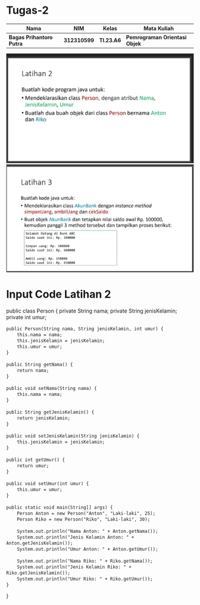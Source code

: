 # Tugas-2

|Nama|NIM|Kelas|Mata Kuliah|
|----|---|-----|------|
|**Bagas Prihantoro Putra**|**312310599**|**TI.23.A6**|**Pemrograman Orientasi Objek**|

![gambar](Screenshot/SoalLatihan2.png)
![gambar](Screenshot/SoalLatihan3.png)

# Input Code Latihan 2



public class Person {
    private String nama;
    private String jenisKelamin; 
    private int umur;

    public Person(String nama, String jenisKelamin, int umur) {
        this.nama = nama;
        this.jenisKelamin = jenisKelamin;
        this.umur = umur;
    }

    public String getNama() {
        return nama;
    }

    public void setNama(String nama) {
        this.nama = nama;
    }

    public String getJenisKelamin() {
        return jenisKelamin;
    }

    public void setJenisKelamin(String jenisKelamin) {
        this.jenisKelamin = jenisKelamin;
    }

    public int getUmur() {
        return umur;
    }

    public void setUmur(int umur) {
        this.umur = umur;
    }

    public static void main(String[] args) {
        Person Anton = new Person("Anton", "Laki-laki", 25);
        Person Riko = new Person("Riko", "Laki-laki", 30);

        System.out.println("Nama Anton: " + Anton.getNama());
        System.out.println("Jenis Kelamin Anton: " + Anton.getJenisKelamin());
        System.out.println("Umur Anton: " + Anton.getUmur());

        System.out.println("Nama Riko: " + Riko.getNama());
        System.out.println("Jenis Kelamin Riko: " + Riko.getJenisKelamin());
        System.out.println("Umur Riko: " + Riko.getUmur());
    }
}

